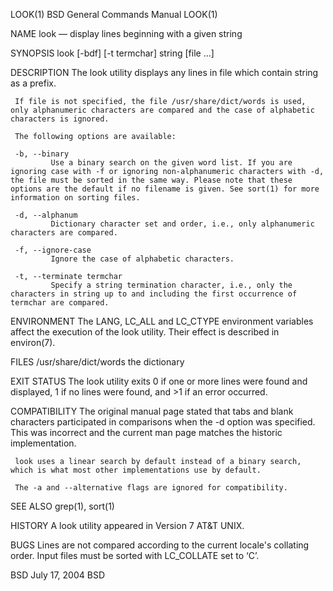 LOOK(1)                                                                                                                                       BSD General Commands Manual                                                                                                                                       LOOK(1)

NAME
     look — display lines beginning with a given string

SYNOPSIS
     look [-bdf] [-t termchar] string [file ...]

DESCRIPTION
     The look utility displays any lines in file which contain string as a prefix.

     If file is not specified, the file /usr/share/dict/words is used, only alphanumeric characters are compared and the case of alphabetic characters is ignored.

     The following options are available:

     -b, --binary
             Use a binary search on the given word list. If you are ignoring case with -f or ignoring non-alphanumeric characters with -d, the file must be sorted in the same way. Please note that these options are the default if no filename is given. See sort(1) for more information on sorting files.

     -d, --alphanum
             Dictionary character set and order, i.e., only alphanumeric characters are compared.

     -f, --ignore-case
             Ignore the case of alphabetic characters.

     -t, --terminate termchar
             Specify a string termination character, i.e., only the characters in string up to and including the first occurrence of termchar are compared.

ENVIRONMENT
     The LANG, LC_ALL and LC_CTYPE environment variables affect the execution of the look utility.  Their effect is described in environ(7).

FILES
     /usr/share/dict/words  the dictionary

EXIT STATUS
     The look utility exits 0 if one or more lines were found and displayed, 1 if no lines were found, and >1 if an error occurred.

COMPATIBILITY
     The original manual page stated that tabs and blank characters participated in comparisons when the -d option was specified.  This was incorrect and the current man page matches the historic implementation.

     look uses a linear search by default instead of a binary search, which is what most other implementations use by default.

     The -a and --alternative flags are ignored for compatibility.

SEE ALSO
     grep(1), sort(1)

HISTORY
     A look utility appeared in Version 7 AT&T UNIX.

BUGS
     Lines are not compared according to the current locale's collating order.  Input files must be sorted with LC_COLLATE set to ‘C’.

BSD                                                                                                                                                  July 17, 2004                                                                                                                                                  BSD
